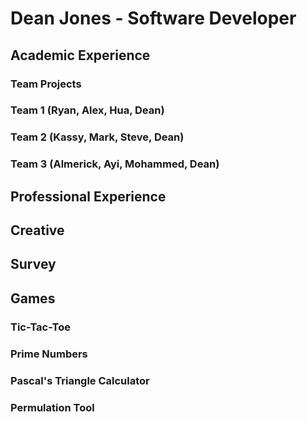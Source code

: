 # Dean Jones - Software Developer

## Academic Experience 
### Team Projects 
### Team 1 (Ryan, Alex, Hua, Dean)
### Team 2 (Kassy, Mark, Steve, Dean)
### Team 3 (Almerick, Ayi, Mohammed, Dean)

## Professional Experience 
## Creative 
## Survey 
## Games
### Tic-Tac-Toe
### Prime Numbers 
### Pascal's Triangle Calculator 
### Permulation Tool 




